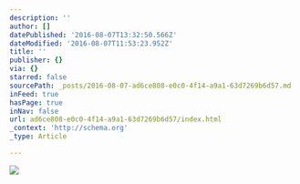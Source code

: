 ```yaml
---
description: ''
author: []
datePublished: '2016-08-07T13:32:50.566Z'
dateModified: '2016-08-07T11:53:23.952Z'
title: ''
publisher: {}
via: {}
starred: false
sourcePath: _posts/2016-08-07-ad6ce808-e0c0-4f14-a9a1-63d7269b6d57.md
inFeed: true
hasPage: true
inNav: false
url: ad6ce808-e0c0-4f14-a9a1-63d7269b6d57/index.html
_context: 'http://schema.org'
_type: Article

---
```

![](https://the-grid-user-content.s3-us-west-2.amazonaws.com/07d24be1-daf8-4e47-ab23-664495816ef6.jpg)